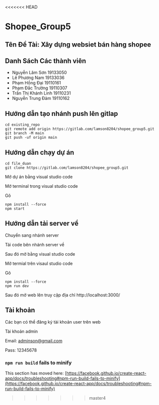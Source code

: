 <<<<<<< HEAD
# Shopee_Group5

## Tên Đề Tài: Xây dựng websiet bán hàng shopee

## Danh Sách Các thành viên

- Nguyễn Lâm Sơn 19133050
- Lê Phương Nam 19133036
- Phạm Hồng Đại 19110161
- Phạm Đắc Trường 19110307
- Trần Thị Khánh Linh 19110231
- Nguyễn Trung Đảm 19110162

## Hướng dẫn tạo nhánh push lên gitlap
```
cd existing_repo
git remote add origin https://gitlab.com/lamson8204/shopee_group5.git
git branch -M main
git push -uf origin main
```
## Hướng dẫn chạy dự án
```
cd file_duan
git clone https://gitlab.com/lamson8204/shopee_group5.git
```
Mở dự án bằng visual studio code

Mở terminal trong visual studio code

Gõ
```
npm install --force
npm start
```
## Hướng dẫn tải server về
Chuyển sang nhánh server

Tải code bên nhánh server về

Sau đó mở bằng visual studio code

Mở termial trên visaul studio code

Gõ
```
npm install --force
npm run dev
```
Sau đó mở web lên truy cập địa chỉ
http://localhost:3000/

## Tài khoản
Các bạn có thể đăng ký tài khoản user trên web

Tài khoản admin

Email: adminson@gmail.com

Pass: 12345678

### `npm run build` fails to minify

This section has moved here: [https://facebook.github.io/create-react-app/docs/troubleshooting#npm-run-build-fails-to-minify](https://facebook.github.io/create-react-app/docs/troubleshooting#npm-run-build-fails-to-minify)
>>>>>>> master4
